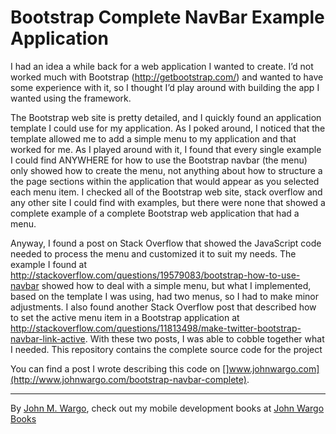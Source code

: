 Bootstrap Complete NavBar Example Application
=============================================

I had an idea a while back for a web application I wanted to create. I’d not worked much with Bootstrap (http://getbootstrap.com/) and wanted to have some experience with it, so I thought I’d play around with building the app I wanted using the framework.The Bootstrap web site is pretty detailed, and I quickly found an application template I could use for my application. As I poked around, I noticed that the template allowed me to add a simple menu to my application and that worked for me. As I played around with it, I found that every single example I could find ANYWHERE for how to use the Bootstrap navbar (the menu) only showed how to create the menu, not anything about how to structure a the page sections within the application that would appear as you selected each menu item. I checked all of the Bootstrap web site, stack overflow and any other site I could find with examples, but there were none that showed a complete example of a complete Bootstrap web application that had a menu. Anyway, I found a post on Stack Overflow that showed the JavaScript code needed to process the menu and customized it to suit my needs. The example I found at http://stackoverflow.com/questions/19579083/bootstrap-how-to-use-navbar showed how to deal with a simple menu, but what I implemented, based on the template I was using, had two menus, so I had to make minor adjustments. I also found another Stack Overflow post that described how to set the active menu item in a Bootstrap application at http://stackoverflow.com/questions/11813498/make-twitter-bootstrap-navbar-link-active. With these two posts, I was able to cobble together what I needed.  This repository contains the complete source code for the project
You can find a post I wrote describing this code on []www.johnwargo.com](http://www.johnwargo.com/bootstrap-navbar-complete).***
By [John M. Wargo](http://www.johnwargo.com), check out my mobile development books at [John Wargo Books](http://www.johnwargobooks.com)
